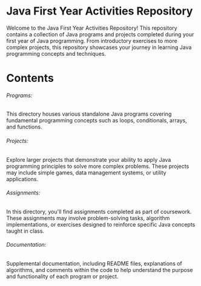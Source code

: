 <h1>Java First Year Activities Repository</h1>

Welcome to the Java First Year Activities Repository! This repository contains a collection of Java programs and projects completed during your first year of Java programming. From introductory exercises to more complex projects, this repository showcases your journey in learning Java programming concepts and techniques.

<h1>Contents</h1>

<h6>Programs:</h6> This directory houses various standalone Java programs covering fundamental programming concepts such as loops, conditionals, arrays, and functions.
<h6>Projects:</h6> Explore larger projects that demonstrate your ability to apply Java programming principles to solve more complex problems. These projects may include simple games, data management systems, or utility applications.
<h6>Assignments:</h6> In this directory, you'll find assignments completed as part of coursework. These assignments may involve problem-solving tasks, algorithm implementations, or exercises designed to reinforce specific Java concepts taught in class.
<h6>Documentation:</h6> Supplemental documentation, including README files, explanations of algorithms, and comments within the code to help understand the purpose and functionality of each program or project.
